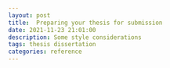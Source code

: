 ```yaml
---
layout: post
title:  Preparing your thesis for submission
date: 2021-11-23 21:01:00
description: Some style considerations
tags: thesis dissertation 
categories: reference
---
```

